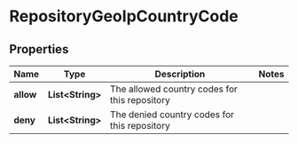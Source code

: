 
# RepositoryGeoIpCountryCode

## Properties
Name | Type | Description | Notes
------------ | ------------- | ------------- | -------------
**allow** | **List&lt;String&gt;** | The allowed country codes for this repository | 
**deny** | **List&lt;String&gt;** | The denied country codes for this repository | 



